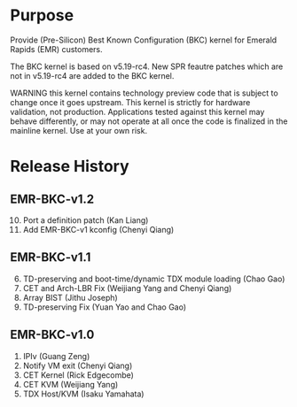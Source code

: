 Purpose
=======
Provide (Pre-Silicon) Best Known Configuration (BKC) kernel for Emerald Rapids
(EMR) customers.

The BKC kernel is based on v5.19-rc4. New SPR feautre patches which are not
in v5.19-rc4 are added to the BKC kernel.

WARNING this kernel contains technology preview code that is
subject to change once it goes upstream. This kernel is
strictly for hardware validation, not production. Applications
tested against this kernel may behave differently, or may not
operate at all once the code is finalized in the mainline kernel.
Use at your own risk.

Release History
===============

EMR-BKC-v1.2
------------
10. Port a definition patch (Kan Liang)
11. Add EMR-BKC-v1 kconfig (Chenyi Qiang)

EMR-BKC-v1.1
------------
6. TD-preserving and boot-time/dynamic TDX module loading (Chao Gao)
7. CET and Arch-LBR Fix (Weijiang Yang and Chenyi Qiang)
8. Array BIST (Jithu Joseph)
9. TD-preserving Fix (Yuan Yao and Chao Gao)

EMR-BKC-v1.0
------------
1. IPIv (Guang Zeng)
2. Notify VM exit (Chenyi Qiang)
3. CET Kernel (Rick Edgecombe)
4. CET KVM (Weijiang Yang)
5. TDX Host/KVM (Isaku Yamahata)


